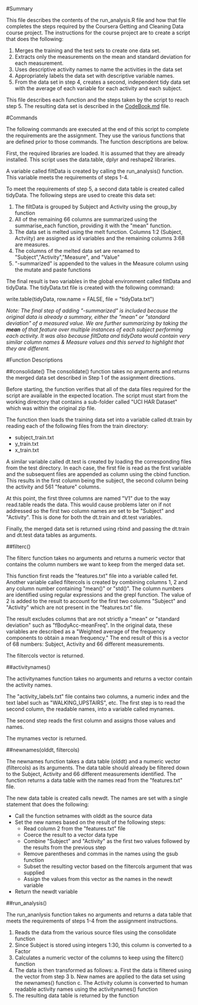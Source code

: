 #Summary

This file describes the contents of the run_analysis.R file and how that file completes the steps required by the Coursera Getting and Cleaning Data course project. The instructions for the course project are to create a script that does the following:  

1. Merges the training and the test sets to create one data set.  
2. Extracts only the measurements on the mean and standard deviation for each measurement.  
3. Uses descriptive activity names to name the activities in the data set  
4. Appropriately labels the data set with descriptive variable names.  
5. From the data set in step 4, creates a second, independent tidy data set with the average of each variable for each activity and each subject.  

This file describes each function and the steps taken by the script to reach step 5. The resulting data set is described in the [CodeBook.md](CodeBook.md) file.

#Commands

The following commands are executed at the end of this script to complete the requirements are the assignment. They use the various functions that are defined prior to those commands. The function descriptions are below.

First, the required libraries are loaded. It is assumed that they are already installed. This script uses the data.table, dplyr and reshape2 libraries.

A variable called filtData is created by calling the run_analysis() function. This variable meets the requirements of steps 1-4.

To meet the requirements of step 5, a second data table is created called tidyData. The following steps are used to create this data set:

1. The filtData is grouped by Subject and Activity using the group_by function
2. All of the remaining 66 columns are summarized using the summarise_each function, providing it with the "mean" function.
3. The data set is melted using the melt function. Columns 1:2 (Subject, Actviity) are assigned as id variables and the remaining columns 3:68 are measures.
4. The columns of the melted data set are renamed to "Subject","Activity","Measure", and "Value"
5. "-summarized" is appended to the values in the Measure column using the mutate and paste functions

The final result is two variables in the global environment called filtData and tidyData. The tidyData.txt file is created with the following command:

write.table(tidyData, row.name = FALSE, file = "tidyData.txt")

*Note: The final step of adding "-summarized" is included because the original data is already a summary, either the "mean" or "standard deviation" of a measured value.  We are further summarizing by taking the __mean__ of that feature over multiple instances of each subject performing each activity. It was also because filtData and tidyData would contain very similar column names & Measure values and this served to highlight that they are different.*

#Function Descriptions

##consolidate()
The consolidate() function takes no arguments and returns the merged data set described in Step 1 of the assignment directions. 

Before starting, the function verifies that all of the data files required for the script are available in the expected location. The script must start from the working directory that contains a sub-folder called "UCI HAR Dataset" which was within the original zip file. 

The function then loads the training data set into a variable called dt.train by reading each of the following files from the train directory:
* subject_train.txt
* y_train.txt
* x_train.txt

A similar variable called dt.test is created by loading the corresponding files from the test directory. In each case, the first file is read as the first variable and the subsequent files are appended as column using the cbind function. This results in the first column being the subject, the second column being the activity and 561 "feature" columns.

At this point, the first three columns are named "V1" due to the way read.table reads the data. This would cause problems later on if not addressed so the first two column names are set to be "Subject" and "Activity". This is done for both the dt.train and dt.test variables.

Finally, the merged data set is returned using rbind and passing the dt.train and dt.test data tables as arguments.

##filterc()

The filterc function takes no arguments and returns a numeric vector that contains the column numbers we want to keep from the merged data set.

This function first reads the "features.txt" file into a variable called fet. Another variable called filtercols is created by combining columns 1, 2 and any column number containing "mean()" or "std()". The column numbers are identified using regular expressions and the grepl function. The value of 2 is added to the result to account for the first two columns "Subject" and "Activity" which are not present in the "features.txt" file.

The result excludes columns that are not strictly a "mean" or "standard deviation" such as "fBodyAcc-meanFreq". In the original data, these variables are described as a "Weighted average of the frequency components to obtain a mean frequency." The end result of this is a vector of 68 numbers: Subject, Activity and 66 different measurements.

The filtercols vector is returned.

##activitynames()

The activitynames function takes no arguments and returns a vector contain the activity names.

The "activity_labels.txt" file contains two columns, a numeric index and the text label such as "WALKING_UPSTAIRS", etc. The first step is to read the second column, the readable names, into a variable called mynames. 

The second step reads the first column and assigns those values and names.

The mynames vector is returned.

##newnames(olddt, filtercols)

The newnames function takes a data table (olddt) and a numeric vector (filtercols) as its arguments. The data table should already be filtered down to the Subject, Activity and 66 different measurements identified. The function returns a data table with the names read from the "features.txt" file.

The new data table is created calls newdt. The names are set with a single statement that does the following:
* Call the function setnames with olddt as the source data
* Set the new names based on the result of the following steps:
  * Read column 2 from the "features.txt" file
  * Coerce the result to a vector data type
  * Combine "Subject" and "Activity" as the first two values followed by the results from the previous step
  * Remove parentheses and commas in the names using the gsub function
  * Subset the resulting vector based on the filtercols argument that was supplied
  * Assign the values from this vector as the names in the newdt variable
* Return the newdt variable

##run_analysis()

The run_ananlysis function takes no arguments and returns a data table that meets the requirements of steps 1-4 from the assignment instructions. 

1. Reads the data from the various source files using the consolidate function
2. Since Subject is stored using integers 1:30, this column is converted to a Factor
3. Calculates a numeric vector of the columns to keep using the filterc() function
4. The data is then transformed as follows:
  a. First the data is filtered using the vector from step 3
  b. New names are applied to the data set using the newnames() function
  c. The Activity column is converted to human readable activity names using the activitynames() function
5. The resulting data table is returned by the function